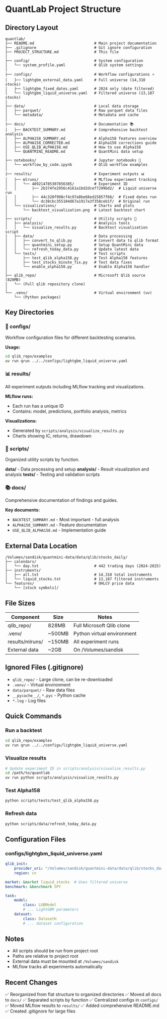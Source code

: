 # QuantLab Project Structure

## Directory Layout

```
quantlab/
├── README.md                           # Main project documentation
├── .gitignore                          # Git ignore configuration
├── PROJECT_STRUCTURE.md                # This file
│
├── config/                             # System configuration
│   └── system_profile.yaml             # Qlib system settings
│
├── configs/                            # Workflow configurations ⭐
│   ├── lightgbm_external_data.yaml     # Full universe (14,310 stocks)
│   ├── lightgbm_fixed_dates.yaml       # 2024 only (date filtered)
│   └── lightgbm_liquid_universe.yaml   # Filtered universe (13,187 stocks)
│
├── data/                               # Local data storage
│   ├── parquet/                        # Raw parquet data files
│   └── metadata/                       # Metadata and cache
│
├── docs/                               # Documentation 📚
│   ├── BACKTEST_SUMMARY.md             # Comprehensive backtest analysis
│   ├── ALPHA158_SUMMARY.md             # Alpha158 features overview
│   ├── ALPHA158_CORRECTED.md           # Alpha158 corrections guide
│   ├── USE_QLIB_ALPHA158.md            # How to use Alpha158
│   └── QUANTMINI_README.md             # QuantMini data setup
│
├── notebooks/                          # Jupyter notebooks 📓
│   └── workflow_by_code.ipynb          # Qlib workflow examples
│
├── results/                            # Experiment outputs 📊
│   ├── mlruns/                         # MLflow experiment tracking
│   │   └── 489214785307856385/         # Experiment ID
│   │       ├── 2b374fe2956c4161a1bd2dcef7299bd2/  # Liquid universe run
│   │       ├── 44c320f998cf4c97a8be68ed15857f66/  # Fixed dates run
│   │       └── dc38cbc355104d67a1917a3f358ceb1f/  # Original run
│   └── visualizations/                 # Charts and plots
│       └── backtest_visualization.png  # Latest backtest chart
│
├── scripts/                            # Utility scripts 🔧
│   ├── analysis/                       # Analysis tools
│   │   └── visualize_results.py        # Backtest visualization script
│   ├── data/                           # Data processing
│   │   ├── convert_to_qlib.py          # Convert data to qlib format
│   │   ├── quantmini_setup.py          # Setup QuantMini data
│   │   └── refresh_today_data.py       # Update latest data
│   └── tests/                          # Test scripts
│       ├── test_qlib_alpha158.py       # Test Alpha158 features
│       ├── test_stocks_minute_fix.py   # Test data fixes
│       └── enable_alpha158.py          # Enable Alpha158 handler
│
├── qlib_repo/                          # Microsoft Qlib source (828MB)
│   └── (Full qlib repository clone)
│
└── .venv/                              # Virtual environment (uv)
    └── (Python packages)
```

## Key Directories

### 📝 configs/
Workflow configuration files for different backtesting scenarios.

**Usage:**
```bash
cd qlib_repo/examples
uv run qrun ../../configs/lightgbm_liquid_universe.yaml
```

### 📊 results/
All experiment outputs including MLflow tracking and visualizations.

**MLflow runs:**
- Each run has a unique ID
- Contains: model, predictions, portfolio analysis, metrics

**Visualizations:**
- Generated by `scripts/analysis/visualize_results.py`
- Charts showing IC, returns, drawdown

### 🔧 scripts/
Organized utility scripts by function.

**data/** - Data processing and setup
**analysis/** - Result visualization and analysis
**tests/** - Testing and validation scripts

### 📚 docs/
Comprehensive documentation of findings and guides.

**Key documents:**
- `BACKTEST_SUMMARY.md` - Most important - full analysis
- `ALPHA158_SUMMARY.md` - Feature documentation
- `USE_QLIB_ALPHA158.md` - Implementation guide

## External Data Location

```
/Volumes/sandisk/quantmini-data/data/qlib/stocks_daily/
├── calendars/
│   └── day.txt                         # 442 trading days (2024-2025)
├── instruments/
│   ├── all.txt                         # 14,310 total instruments
│   └── liquid_stocks.txt               # 13,187 filtered instruments
└── features/                           # OHLCV price data
    └── [stock symbols]/
```

## File Sizes

| Component | Size | Notes |
|-----------|------|-------|
| qlib_repo/ | 828MB | Full Microsoft Qlib clone |
| .venv/ | ~500MB | Python virtual environment |
| results/mlruns/ | ~150MB | All experiment runs |
| External data | ~2GB | On /Volumes/sandisk |

## Ignored Files (.gitignore)

- `qlib_repo/` - Large clone, can be re-downloaded
- `.venv/` - Virtual environment
- `data/parquet/` - Raw data files
- `__pycache__/`, `*.pyc` - Python cache
- `*.log` - Log files

## Quick Commands

### Run a backtest
```bash
cd qlib_repo/examples
uv run qrun ../../configs/lightgbm_liquid_universe.yaml
```

### Visualize results
```bash
# Update experiment ID in scripts/analysis/visualize_results.py
cd /path/to/quantlab
uv run python scripts/analysis/visualize_results.py
```

### Test Alpha158
```bash
python scripts/tests/test_qlib_alpha158.py
```

### Refresh data
```bash
python scripts/data/refresh_today_data.py
```

## Configuration Files

### configs/lightgbm_liquid_universe.yaml
```yaml
qlib_init:
    provider_uri: "/Volumes/sandisk/quantmini-data/data/qlib/stocks_daily"
    region: cn

market: &market liquid_stocks  # Uses filtered universe
benchmark: &benchmark SPY

task:
    model:
        class: LGBModel
        # ... LightGBM parameters
    dataset:
        class: DatasetH
        # ... dataset configuration
```

## Notes

- All scripts should be run from project root
- Paths are relative to project root
- External data must be mounted at `/Volumes/sandisk`
- MLflow tracks all experiments automatically

## Recent Changes

✅ Reorganized from flat structure to organized directories
✅ Moved all docs to `docs/`
✅ Separated scripts by function
✅ Centralized configs in `configs/`
✅ Moved MLflow results to `results/`
✅ Added comprehensive README.md
✅ Created .gitignore for large files
